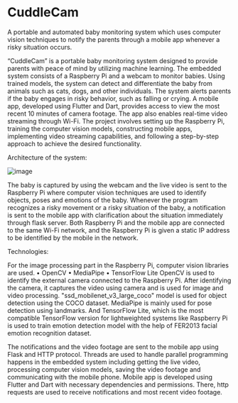# CuddleCam
A portable and automated baby monitoring system which uses computer vision techniques to notify the parents through a mobile app whenever a risky situation occurs.

“CuddleCam” is a portable baby monitoring system designed to provide parents with peace of mind by utilizing machine learning. The embedded system consists of a Raspberry Pi and a webcam to monitor babies. 
Using trained models, the system can detect and differentiate the baby from animals such as cats, dogs, and other individuals. The system alerts parents if the baby engages in risky behavior, such as falling or crying.
A mobile app, developed using Flutter and Dart, provides access to view the most recent 10 minutes of camera footage. The app also enables real-time video streaming through Wi-Fi. The project involves setting up the Raspberry Pi, training the computer vision models, constructing mobile apps, implementing video streaming capabilities, and following a step-by-step approach to achieve the desired functionality.

Architecture of the system:

![image](https://github.com/Thithira-Paranawithana/CuddleCam/assets/153026117/bb2f7e81-6264-4b8d-b8cd-c2f213841bdb)

The baby is captured by using the webcam and the live video is sent to the Raspberry Pi where computer vision techniques are used to identify objects, poses and emotions of the baby. Whenever the program recognizes a risky movement or a risky situation of the baby, a notification is sent to the mobile app with clarification about the situation immediately through flask server. Both Raspberry Pi and the mobile app are connected to the same Wi-Fi network, and the Raspberry Pi is given a static IP address to be identified by the mobile in the network. 

Technologies:

For the image processing part in the Raspberry Pi, computer vision libraries are used.
•	OpenCV
•	MediaPipe
•	TensorFlow Lite
OpenCV is used to identify the external camera connected to the Raspberry Pi. After identifying the camera, it captures the video using camera and is used for image and video processing. "ssd_mobilenet_v3_large_coco" model is used for object detection using the COCO dataset. MediaPipe is mainly used for pose detection using landmarks. And TensorFlow Lite, which is the most compatible TensorFlow version for lightweighted systems like Raspberry Pi is used to train emotion detection model with the help of FER2013 facial emotion recognition dataset.

The notifications and the video footage are sent to the mobile app using Flask and HTTP protocol.
Threads are used to handle parallel programming happens in the embedded system including getting the live video, processing computer vision models, saving the video footage and communicating with the mobile phone.
Mobile app is developed using Flutter and Dart with necessary dependencies and permissions. There, http requests are used to receive notifications and most recent video footage.
